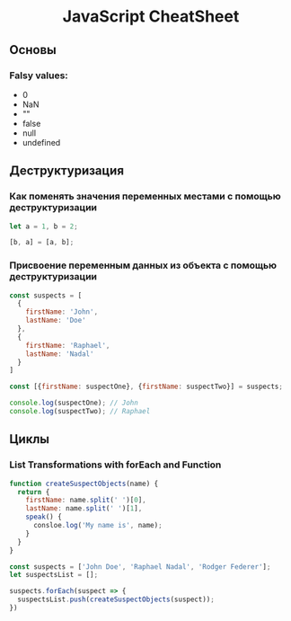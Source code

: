 <h1 align="center">JavaScript CheatSheet</h1>

## Основы

### Falsy values:

* 0
* NaN
* ""
* false
* null
* undefined

## Деструктуризация

### Как поменять значения переменных местами с помощью деструктуризации

```js
let a = 1, b = 2;

[b, a] = [a, b];
```

### Присвоение переменным данных из объекта с помощью деструктуризации

```js
const suspects = [
  {
    firstName: 'John',
    lastName: 'Doe'
  },
  {
    firstName: 'Raphael',
    lastName: 'Nadal'
  }
]

const [{firstName: suspectOne}, {firstName: suspectTwo}] = suspects;

console.log(suspectOne); // John
console.log(suspectTwo); // Raphael
```

## Циклы

### List Transformations with forEach and Function

```js
function createSuspectObjects(name) {
  return {
    firstName: name.split(' ')[0],
    lastName: name.split(' ')[1],
    speak() {
      consloe.log('My name is', name);
    }
  }
}

const suspects = ['John Doe', 'Raphael Nadal', 'Rodger Federer'];
let suspectsList = [];

suspects.forEach(suspect => {
  suspectsList.push(createSuspectObjects(suspect));
})
```